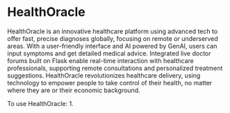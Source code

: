 # HealthOracle
HealthOracle is an innovative healthcare platform using advanced tech to offer fast, precise diagnoses globally, focusing on remote or underserved areas. With a user-friendly interface and AI powered by GenAI, users can input symptoms and get detailed medical advice. Integrated live doctor forums built on Flask enable real-time interaction with healthcare professionals, supporting remote consultations and personalized treatment suggestions. HealthOracle revolutionizes healthcare delivery, using technology to empower people to take control of their health, no matter where they are or their economic background.

To use HealthOracle:
1. 

